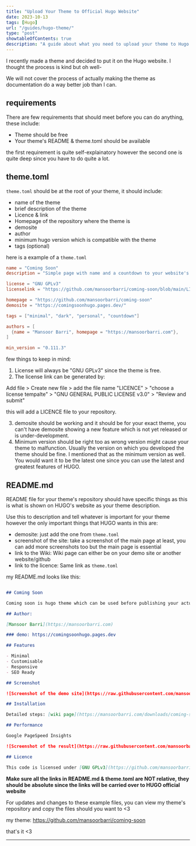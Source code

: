 ```yaml
---
title: "Upload Your Theme to Official Hugo Website"
date: 2023-10-13
tags: [Hugo]
url: "/guides/hugo-theme/"
type: "post"
showtableOfContents: true
description: "A guide about what you need to upload your theme to Hugo's official website."
---
```


I recently made a theme and decided to put it on the Hugo website. I thought the process is kind but oh well- 

We will not cover the process of actually making the theme as documentation do a way better job than I can.

## requirements
There are few requirements that should meet before you can do anything, these include: 
- Theme should be free
- Your theme's README & theme.toml should be available 

the first requirement is quite self-explainatory however the second one is quite deep since you have to do quite a lot. 

## theme.toml 
`theme.toml` should be at the root of your theme, it should include: 
- name of the theme 
- brief description of the theme 
- Licence & link 
- Homepage of the repository where the theme is
- demosite 
- author 
- minimum hugo version which is compatible with the theme
- tags (optional) 

here is a example of a `theme.toml`

```toml 
name = "Coming Soon"
description = "Simple page with name and a countdown to your website's release date & time"

license = "GNU GPLv3"
licenselink = "https://github.com/mansoorbarri/coming-soon/blob/main/LICENCE"

homepage = "https://github.com/mansoorbarri/coming-soon"
demosite = "https://comingsoonhugo.pages.dev/"

tags = ["minimal", "dark", "personal", "countdown"]

authors = [
  {name = "Mansoor Barri", homepage = "https://mansoorbarri.com"},
]

min_version = "0.111.3"
```

few things to keep in mind: 
1. License will always be "GNU GPLv3" since the theme is free.
2. The license link can be generated by: 

Add file > Create new file > add the file name "LICENCE" > "choose a license tempalte" > "GNU GENERAL PUBLIC LICENSE v3.0" > "Review and submit"

this will add a LICENCE file to your repository. 

3. demosite should be working and it should be for your exact theme, you can't have demosite showing a new feature which is not yet released or is under-development. 
4. Minimum version should be right too as wrong version might cause your theme to malfunction. Usually the version on which you developed the theme should be fine. I mentioned that as the minimum version as well. You would want it to be the latest one since you can use the latest and greatest features of HUGO.

## README.md 
README file for your theme's repository should have specific things as this is what is shown on HUGO's website as your theme description. 

Use this to description and tell whatever is important for your theme however the only important things that HUGO wants in this are: 

- demosite: just add the one from `theme.toml` 
- screenshot of the site: take a screenshot of the main page at least, you can add more screenshots too but the main page is essential
- link to the Wiki: Wiki page can either be on your demo site or another website/github 
- link to the licence: Same link as `theme.toml` 

my README.md looks like this: 

```markdown

## Coming Soon

Coming soon is hugo theme which can be used before publishing your actual site to build hype or to just have something on your domain while you develop your site. 

## Author:

[Mansoor Barri](https://mansoorbarri.com)

### demo: https://comingsoonhugo.pages.dev

## Features

- Minimal 
- Customisable 
- Responsive
- SEO Ready 

## Screenshot

![Screenshot of the demo site](https://raw.githubusercontent.com/mansoorbarri/coming-soon/main/images/screenshot.png)

## Installation

Detailed steps: [wiki page](https://mansoorbarri.com/downloads/coming-soon-hugo/)

## Performance

Google PageSpeed Insights

![Screenshot of the result](https://raw.githubusercontent.com/mansoorbarri/coming-soon/main/images/pagespeed.png)

## Licence

This code is licensed under [GNU GPLv3](https://github.com/mansoorbarri/coming-soon/blob/main/LICENCE)

```

**Make sure all the links in README.md & theme.toml are NOT relative, they should be absolute since the links will be carried over to HUGO official website**

For updates and changes to these example files, you can view my theme's repository and copy the files should you want to <3

my theme: https://github.com/mansoorbarri/coming-soon

that's it <3

----

  
